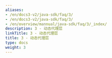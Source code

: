 ```yaml
---
aliases:
- /en/docs3-v2/java-sdk/faq/3/
- /en/docs3-v2/java-sdk/faq/3/
- /en/overview/mannual/java-sdk/faq/3/_index/
description: 3 - 动态代理层
linkTitle: 3 - 动态代理层
title: 3 - 动态代理层
type: docs
weight: 3
---
```

